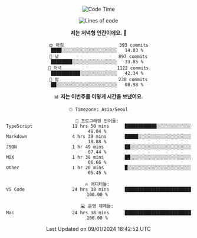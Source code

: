 <div align='center'>
 
<!--START_SECTION:waka-->
![Code Time](http://img.shields.io/badge/Code%20Time-3%2C258%20hrs%2035%20mins-blue)

![Lines of code](https://img.shields.io/badge/%EC%A0%80%EB%8A%94%20%EC%97%AC%ED%83%9C%EA%B9%8C%EC%A7%80%20-1.3%20million%20%EC%A4%84%EC%9D%98%20%EC%BD%94%EB%93%9C%EB%A5%BC%20%EC%9E%91%EC%84%B1%ED%96%88%EC%96%B4%EC%9A%94.-blue)

**저는 저녁형 인간이에요. 🦉** 

```text
🌞 아침                     393 commits         ████░░░░░░░░░░░░░░░░░░░░░   14.83 % 
🌆 낮　                     897 commits         ████████░░░░░░░░░░░░░░░░░   33.85 % 
🌃 저녁                     1122 commits        ███████████░░░░░░░░░░░░░░   42.34 % 
🌙 밤　                     238 commits         ██░░░░░░░░░░░░░░░░░░░░░░░   08.98 % 
```


📊 **저는 이번주를 이렇게 시간을 보냈어요.** 

```text
🕑︎ Timezone: Asia/Seoul

💬 프로그래밍 언어들: 
TypeScript               11 hrs 50 mins      ████████████░░░░░░░░░░░░░   48.04 % 
Markdown                 4 hrs 39 mins       █████░░░░░░░░░░░░░░░░░░░░   18.88 % 
JSON                     1 hr 49 mins        ██░░░░░░░░░░░░░░░░░░░░░░░   07.44 % 
MDX                      1 hr 38 mins        ██░░░░░░░░░░░░░░░░░░░░░░░   06.66 % 
Other                    1 hr 20 mins        █░░░░░░░░░░░░░░░░░░░░░░░░   05.45 % 

🔥 에디터들: 
VS Code                  24 hrs 38 mins      █████████████████████████   100.00 % 

💻 운영 체제들: 
Mac                      24 hrs 38 mins      █████████████████████████   100.00 % 
```


 Last Updated on 09/01/2024 18:42:52 UTC
<!--END_SECTION:waka-->
 </div>
<!---
Emewjin/Emewjin is a ✨ special ✨ repository because its `README.md` (this file) appears on your GitHub profile.
You can click the Preview link to take a look at your changes.
--->
